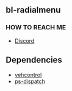 ## bl-radialmenu ##
### HOW TO REACH ME ##
* [Discord](https://discord.gg/jM2e9QyXrq)

## Dependencies ##
* [vehcontrol](https://github.com/Manvaril/vehcontrol)
* [ps-dispatch](https://github.com/Project-Sloth/ps-dispatch)
